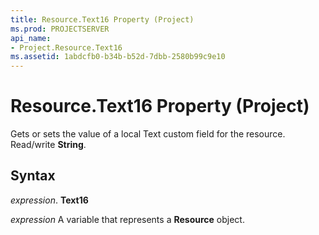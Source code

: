 ```yaml
---
title: Resource.Text16 Property (Project)
ms.prod: PROJECTSERVER
api_name:
- Project.Resource.Text16
ms.assetid: 1abdcfb0-b34b-b52d-7dbb-2580b99c9e10
---
```



# Resource.Text16 Property (Project)

Gets or sets the value of a local Text custom field for the resource. Read/write  **String**.


## Syntax

 _expression_. **Text16**

 _expression_ A variable that represents a **Resource** object.


